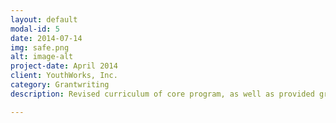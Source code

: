 ```yaml
---
layout: default
modal-id: 5
date: 2014-07-14
img: safe.png
alt: image-alt
project-date: April 2014
client: YouthWorks, Inc.
category: Grantwriting
description: Revised curriculum of core program, as well as provided grantwriting for two initiatives which secured $130,000 in state funding as well as $197,201 in City of Pittsburgh funding.

---
```

